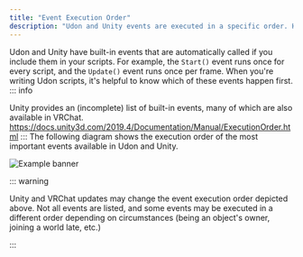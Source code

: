 ```yaml
---
title: "Event Execution Order"
description: "Udon and Unity events are executed in a specific order. Here's how!"
---
```

Udon and Unity have built-in events that are automatically called if you include them in your scripts. For example, the `Start()` event runs once for every script, and the `Update()` event runs once per frame. When you're writing Udon scripts, it's helpful to know which of these events happen first.
::: info

Unity provides an (incomplete) list of built-in events, many of which are also available in VRChat. https://docs.unity3d.com/2019.4/Documentation/Manual/ExecutionOrder.html
:::
The following diagram shows the execution order of the most important events available in Udon and Unity.

![Example banner](/creators.vrchat.com/images/worlds/event-execution-order.svg)

::: warning

Unity and VRChat updates may change the event execution order depicted above.
Not all events are listed, and some events may be executed in a different order depending on circumstances (being an object's owner, joining a world late, etc.)

:::
